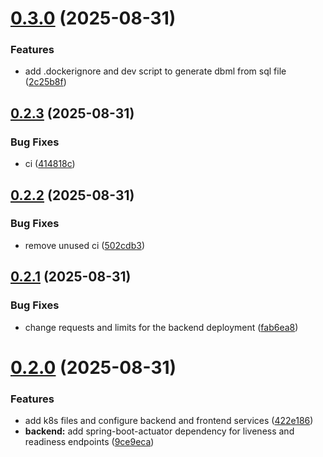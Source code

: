 # [0.3.0](https://github.com/rexwithluv/naga-fct/compare/v0.2.3...v0.3.0) (2025-08-31)


### Features

* add .dockerignore and dev script to generate dbml from sql file ([2c25b8f](https://github.com/rexwithluv/naga-fct/commit/2c25b8f31750f39c53bec7b02203ab4e0de8615d))

## [0.2.3](https://github.com/rexwithluv/naga-fct/compare/v0.2.2...v0.2.3) (2025-08-31)


### Bug Fixes

* ci ([414818c](https://github.com/rexwithluv/naga-fct/commit/414818c0e829c8640ecedaa2600eb9704421c022))

## [0.2.2](https://github.com/rexwithluv/naga-fct/compare/v0.2.1...v0.2.2) (2025-08-31)


### Bug Fixes

* remove unused ci ([502cdb3](https://github.com/rexwithluv/naga-fct/commit/502cdb3cc53ab494e725d25c9431ac075215c086))

## [0.2.1](https://github.com/rexwithluv/naga-fct/compare/v0.2.0...v0.2.1) (2025-08-31)


### Bug Fixes

* change requests and limits for the backend deployment ([fab6ea8](https://github.com/rexwithluv/naga-fct/commit/fab6ea8a9231dd38b47d1a8686a4cb80e3804716))

# [0.2.0](https://github.com/rexwithluv/naga-fct/compare/v0.1.0...v0.2.0) (2025-08-31)


### Features

* add k8s files and configure backend and frontend services ([422e186](https://github.com/rexwithluv/naga-fct/commit/422e18685cb4d02206c56c25f920455ae933d0b6))
* **backend:** add spring-boot-actuator dependency for liveness and readiness endpoints ([9ce9eca](https://github.com/rexwithluv/naga-fct/commit/9ce9eca247c0399f40c1dad295a2b500411eb170))
